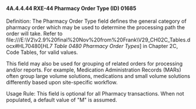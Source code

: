 #### 4A.4.4.44 RXE-44 Pharmacy Order Type (ID) 01685

Definition: The Pharmacy Order Type field defines the general category of pharmacy order which may be used to determine the processing path the order will take. Refer to file:///E:\V2\v2.9%20final%20Nov%20from%20Frank\V29_CH02C_Tables.docx#HL70480[_HL7 Table 0480 Pharmacy Order Types_] in Chapter 2C, Code Tables, for valid values.

This field may also be used for grouping of related orders for processing and/or reports. For example, Medication Administration Records (MARs) often group large volume solutions, medications and small volume solutions differently based upon site-specific workflow.

Usage Rule: This field is optional for all Pharmacy transactions. When not populated, a default value of "M" is assumed.
